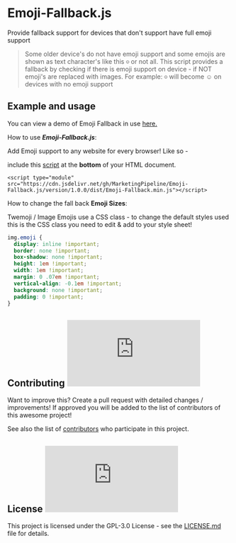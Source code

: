 # Emoji-Fallback.js
Provide fallback support for devices that don't support have full emoji support

> Some older device's do not have emoji support and some emojis are shown as text character's like this <code>☺</code> or not all. This script provides a fallback by checking if there is emoji support on device - if NOT emoji's are replaced with images. For example: <code>☺</code> will become ☺ on devices with no emoji support




## Example and usage

You can view a demo of Emoji Fallback in use [here.](https://marketingpipeline.github.io/Emoji-Fallback.js)


How to use <b><i>Emoji-Fallback.js</b></i>:

  Add Emoji support to any website for every browser! Like so -

   include this [script](https://github.com/MarketingPipeline/Emoji-Fallback.js/blob/main/version/1.0.0/dist/Emoji-Fallback.min.js) at the <b>bottom</b> of your HTML document.
         
    <script type="module" src="https://cdn.jsdelivr.net/gh/MarketingPipeline/Emoji-Fallback.js/version/1.0.0/dist/Emoji-Fallback.min.js"></script> 



         

How to change the fall back <b>Emoji Sizes</b>:

Twemoji / Image Emojis use a CSS class - to change the default styles used this is the CSS class you need to edit & add to your style sheet!

```css
img.emoji {
  display: inline !important;
  border: none !important;
  box-shadow: none !important;
  height: 1em !important;
  width: 1em !important;
  margin: 0 .07em !important;
  vertical-align: -0.1em !important;
  background: none !important;
  padding: 0 !important;
} 
```



## Contributing ![GitHub](https://img.shields.io/github/contributors/MarketingPipeline/Emoji-Fallback.js)

Want to improve this? Create a pull request with detailed changes / improvements! If approved you will be added to the list of contributors of this awesome project!



See also the list of
[contributors](https://github.com/MarketingPipeline/Emoji-Fallback.js/graphs/contributors) who
participate in this project.

## License ![GitHub](https://img.shields.io/github/license/MarketingPipeline/Emoji-Fallback.js)

This project is licensed under the GPL-3.0 License - see the
[LICENSE.md](https://github.com/MarketingPipeline/Emoji-Fallback.js/blob/main/LICENSE) file for
details.
